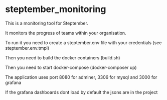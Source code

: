 # steptember_monitoring

This is a monitoring tool for Steptember.

It monitors the progress of teams within your organisation.

To run it you need to create a steptember.env file with your credentials (see steptember.env.tmpl)

Then you need to build the docker containers (build.sh)

Then you need to start docker-compose (docker-composer up)

The application uses port 8080 for adminer, 3306 for mysql and 3000 for grafana

If the grafana dashboards dont load by default the jsons are in the project